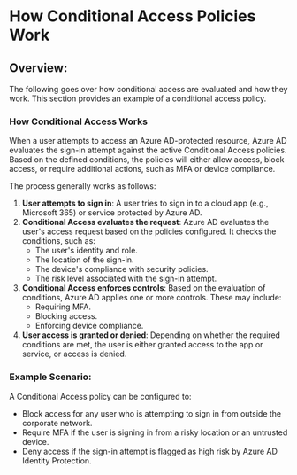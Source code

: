 # How Conditional Access Policies Work

## **Overview:**

The following goes over how conditional access are evaluated and how they work. This section provides an example of a conditional access policy.

### **How Conditional Access Works**

When a user attempts to access an Azure AD-protected resource, Azure AD evaluates the sign-in attempt against the active Conditional Access policies. Based on the defined conditions, the policies will either allow access, block access, or require additional actions, such as MFA or device compliance.

The process generally works as follows:

1. **User attempts to sign in**: A user tries to sign in to a cloud app (e.g., Microsoft 365) or service protected by Azure AD.
2. **Conditional Access evaluates the request**: Azure AD evaluates the user's access request based on the policies configured. It checks the conditions, such as:
   * The user's identity and role.
   * The location of the sign-in.
   * The device's compliance with security policies.
   * The risk level associated with the sign-in attempt.
3. **Conditional Access enforces controls**: Based on the evaluation of conditions, Azure AD applies one or more controls. These may include:
   * Requiring MFA.
   * Blocking access.
   * Enforcing device compliance.
4. **User access is granted or denied**: Depending on whether the required conditions are met, the user is either granted access to the app or service, or access is denied.

### **Example Scenario:**

A Conditional Access policy can be configured to:

* Block access for any user who is attempting to sign in from outside the corporate network.
* Require MFA if the user is signing in from a risky location or an untrusted device.
* Deny access if the sign-in attempt is flagged as high risk by Azure AD Identity Protection.
